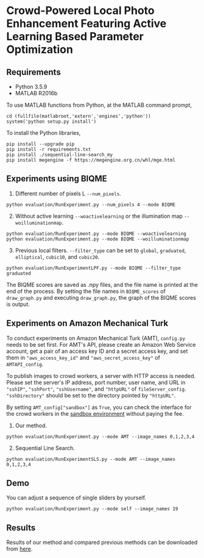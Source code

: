 # Crowd-Powered Local Photo Enhancement Featuring Active Learning Based Parameter Optimization

## Requirements
- Python 3.5.9
- MATLAB R2016b

To use MATLAB functions from Python, at the MATLAB command prompt,
```Shell
cd (fullfile(matlabroot,'extern','engines','python'))
system('python setup.py install')
```
To install the Python libraries,
```Shell
pip install --upgrade pip
pip install -r requirements.txt
pip install ./sequential-line-search_my
pip install megengine -f https://megengine.org.cn/whl/mge.html
```

## Experiments using BIQME
1. Different number of pixels L `--num_pixels`.
```Shell
python evaluation/RunExperiment.py --num_pixels 4 --mode BIQME
```

2. Without active learning `--woactivelearning` or the illumination map `--woilluminationmap`.
```Shell
python evaluation/RunExperiment.py --mode BIQME --woactivelearning
python evaluation/RunExperiment.py --mode BIQME --woilluminationmap
```

3. Previous local filters. `--filter_type` can be set to `global`, `graduated`, `elliptical`, `cubic10`, and `cubic20`.
```Shell
python evaluation/RunExperimentLPF.py --mode BIQME --filter_type graduated
```
The BIQME scores are saved as .npy files, and the file name is printed at the end of the process. By setting the file names in `BIQME_scores` of `draw_graph.py` and executing `draw_graph.py`, the graph of the BIQME scores is output.

## Experiments on Amazon Mechanical Turk
To conduct experiments on Amazon Mechanical Turk (AMT), `config.py` needs to be set first. For AMT's API, please create an Amazon Web Service account, get a pair of an access key ID and a secret access key, and set them in `"aws_access_key_id"` and `"aws_secret_access_key"` of `AMTAPI_config`.

To publish images to crowd workers, a server with HTTP access is needed. Please set the server's IP address, port number, user name, and URL in `"sshIP"`, `"sshPort"`, `"sshUsername"`, and `"httpURL"` of `fileServer_config`. `"sshDirectory"` should be set to the directory pointed by `"httpURL"`.

By setting `AMT_config["sandbox"]` as `True`, you can check the interface for the crowd workers in the [sandbox environment](https://workersandbox.mturk.com/) without paying the fee.

1. Our method.
```Shell
python evaluation/RunExperiment.py --mode AMT --image_names 0,1,2,3,4
```
2. Sequential Line Search.
```Shell
python evaluation/RunExperimentSLS.py --mode AMT --image_names 0,1,2,3,4
```

## Demo
You can adjust a sequence of single sliders by yourself.
```Shell
python evaluation/RunExperiment.py --mode self --image_names 19
```

## Results
Results of our method and compared previous methods can be downloaded from [here](https://www.hal.t.u-tokyo.ac.jp/~kosugi/crowd-powered/results.zip).
